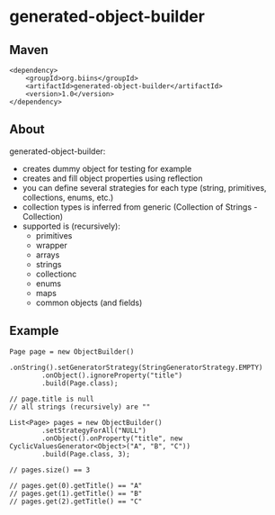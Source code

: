 # generated-object-builder

## Maven
```
<dependency>
    <groupId>org.biins</groupId>
    <artifactId>generated-object-builder</artifactId>
    <version>1.0</version>
</dependency>
```

## About

generated-object-builder:
* creates dummy object for testing for example
* creates and fill object properties using reflection
* you can define several strategies for each type (string, primitives, collections, enums, etc.)
* collection types is inferred from generic (Collection of Strings - Collection<String>)
* supported is (recursively):
  * primitives
  * wrapper
  * arrays
  * strings
  * collectionc
  * enums
  * maps
  * common objects (and fields)

## Example
```
Page page = new ObjectBuilder()
        .onString().setGeneratorStrategy(StringGeneratorStrategy.EMPTY)
        .onObject().ignoreProperty("title")
        .build(Page.class);
        
// page.title is null
// all strings (recursively) are ""
```
```
List<Page> pages = new ObjectBuilder()
        .setStrategyForAll("NULL")
        .onObject().onProperty("title", new CyclicValuesGenerator<Object>("A", "B", "C"))
        .build(Page.class, 3);

// pages.size() == 3

// pages.get(0).getTitle() == "A"
// pages.get(1).getTitle() == "B"
// pages.get(2).getTitle() == "C"
```
